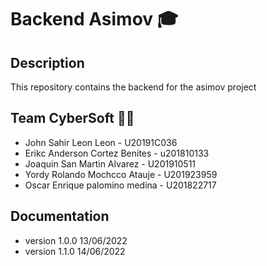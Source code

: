 # Backend Asimov 🎓

## Description
This repository contains the backend for the asimov project

## Team CyberSoft 👨‍💻
* John Sahir Leon Leon - U20191C036
* Erikc Anderson Cortez Benites - u201810133
* Joaquin San Martin Alvarez - U201910511
* Yordy Rolando Mochcco Atauje - U201923959
* Oscar Enrique palomino medina - U201822717

## Documentation
* version 1.0.0 13/06/2022
* version 1.1.0 14/06/2022
